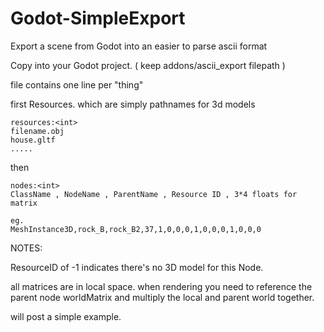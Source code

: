 # Godot-SimpleExport
Export a scene from Godot into an easier to parse ascii format

Copy into your Godot project. ( keep addons/ascii_export filepath ) 

file contains one line per "thing" 

first Resources. which are simply pathnames for 3d models 

```
resources:<int>
filename.obj
house.gltf
.....
```

then 

```
nodes:<int>
ClassName , NodeName , ParentName , Resource ID , 3*4 floats for matrix

eg. 
MeshInstance3D,rock_B,rock_B2,37,1,0,0,0,1,0,0,0,1,0,0,0
```

NOTES:

ResourceID of -1 indicates there's no 3D model for this Node. 

all matrices are in local space. 
when rendering you need to reference the parent node worldMatrix and multiply the local and parent world together. 

will post a simple example.








